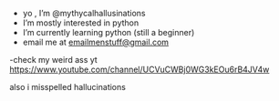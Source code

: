 - yo , I’m @mythycalhallusinations
- I’m mostly interested in python 
- I’m currently learning python (still a beginner)
- email me at emailmenstuff@gmail.com

-check my weird ass yt https://www.youtube.com/channel/UCVuCWBj0WG3kEOu6rB4JV4w

also i misspelled hallucinations

